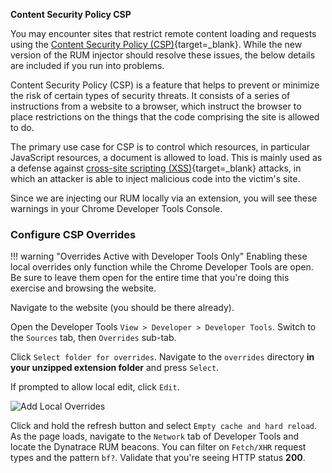 **Content Security Policy CSP**

You may encounter sites that restrict remote content loading and requests using the [Content Security Policy (CSP)](https://developer.mozilla.org/en-US/docs/Web/HTTP/Guides/CSP){target=_blank}. 
While the new version of the RUM injector should resolve these issues, the below details are included if you run into problems.

Content Security Policy (CSP) is a feature that helps to prevent or minimize the risk of certain types of security threats. It consists of a series of instructions from a website to a browser, which instruct the browser to place restrictions on the things that the code comprising the site is allowed to do.

The primary use case for CSP is to control which resources, in particular JavaScript resources, a document is allowed to load. This is mainly used as a defense against [cross-site scripting (XSS)](https://developer.mozilla.org/en-US/docs/Glossary/Cross-site_scripting){target=_blank} attacks, in which an attacker is able to inject malicious code into the victim's site.

Since we are injecting our RUM locally via an extension, you will see these warnings in your Chrome Developer Tools Console.

### Configure CSP Overrides

!!! warning "Overrides Active with Developer Tools Only"
    Enabling these local overrides only function while the Chrome Developer Tools are open.  Be sure to leave them open for the entire time that you're doing this exercise and browsing the website.

Navigate to the website (you should be there already).

Open the Developer Tools `View > Developer > Developer Tools`. Switch to the `Sources` tab, then `Overrides` sub-tab.

Click `Select folder for overrides`.  Navigate to the `overrides` directory **in your unzipped extension folder** and press `Select`.

If prompted to allow local edit, click `Edit`.

![Add Local Overrides](./img/real-user_configure_extension_add_local_overrides.gif)

Click and hold the refresh button and select `Empty cache and hard reload`.  As the page loads, navigate to the `Network` tab of Developer Tools and locate the Dynatrace RUM beacons.  You can filter on `Fetch/XHR` request types and the pattern `bf?`.  Validate that you're seeing HTTP status **200**.
